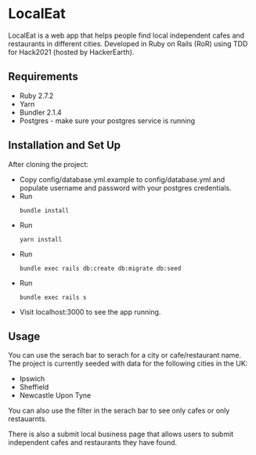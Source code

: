 # LocalEat

LocalEat is a web app that helps people find local independent cafes and restaurants in different cities.
Developed in Ruby on Rails (RoR) using TDD for Hack2021 (hosted by HackerEarth).

## Requirements
* Ruby 2.7.2
* Yarn
* Bundler 2.1.4
* Postgres - make sure your postgres service is running

## Installation and Set Up

After cloning the project:
* Copy config/database.yml.example to config/database.yml and populate username and password with your postgres credentials.
* Run 
  ```
  bundle install 
  ```
* Run 
  ```
  yarn install 
  ```
* Run 
  ```
  bundle exec rails db:create db:migrate db:seed 
  ```
* Run 
  ```
  bundle exec rails s
  ```
* Visit localhost:3000 to see the app running.

## Usage

You can use the serach bar to serach for a city or cafe/restaurant name.
The project is currently seeded with data for the following cities in the UK:
* Ipswich
* Sheffield
* Newcastle Upon Tyne

You can also use the filter in the serach bar to see only cafes or only restauarnts.

There is also a submit local business page that allows users to submit independent cafes and restaurants they have found.
